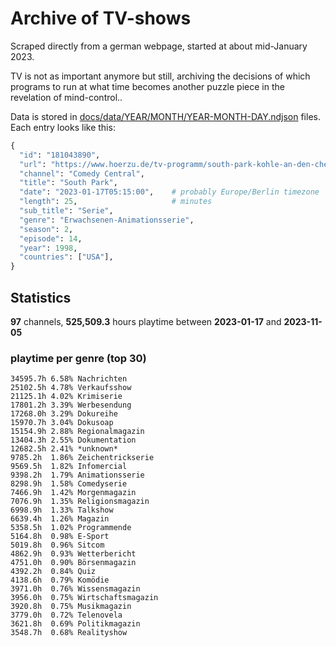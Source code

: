 # Archive of TV-shows

Scraped directly from a german webpage, started at about mid-January 2023.

TV is not as important anymore but still, archiving the decisions of which programs to run at what time
becomes another puzzle piece in the revelation of mind-control.. 

Data is stored in [docs/data/YEAR/MONTH/YEAR-MONTH-DAY.ndjson](docs/data/) files. 
Each entry looks like this:

```python
{
  "id": "181043890", 
  "url": "https://www.hoerzu.de/tv-programm/south-park-kohle-an-den-chefkoch/bid_181043890/", 
  "channel": "Comedy Central", 
  "title": "South Park", 
  "date": "2023-01-17T05:15:00",    # probably Europe/Berlin timezone 
  "length": 25,                     # minutes 
  "sub_title": "Serie", 
  "genre": "Erwachsenen-Animationsserie", 
  "season": 2, 
  "episode": 14, 
  "year": 1998, 
  "countries": ["USA"],
}
```

## Statistics

**97** channels, **525,509.3** hours playtime between **2023-01-17** and **2023-11-05**


### playtime per genre (top 30)

    34595.7h 6.58% Nachrichten
    25102.5h 4.78% Verkaufsshow
    21125.1h 4.02% Krimiserie
    17801.2h 3.39% Werbesendung
    17268.0h 3.29% Dokureihe
    15970.7h 3.04% Dokusoap
    15154.9h 2.88% Regionalmagazin
    13404.3h 2.55% Dokumentation
    12682.5h 2.41% *unknown*
    9785.2h  1.86% Zeichentrickserie
    9569.5h  1.82% Infomercial
    9398.2h  1.79% Animationsserie
    8298.9h  1.58% Comedyserie
    7466.9h  1.42% Morgenmagazin
    7076.9h  1.35% Religionsmagazin
    6998.9h  1.33% Talkshow
    6639.4h  1.26% Magazin
    5358.5h  1.02% Programmende
    5164.8h  0.98% E-Sport
    5019.8h  0.96% Sitcom
    4862.9h  0.93% Wetterbericht
    4751.0h  0.90% Börsenmagazin
    4392.2h  0.84% Quiz
    4138.6h  0.79% Komödie
    3971.0h  0.76% Wissensmagazin
    3956.0h  0.75% Wirtschaftsmagazin
    3920.8h  0.75% Musikmagazin
    3779.0h  0.72% Telenovela
    3621.8h  0.69% Politikmagazin
    3548.7h  0.68% Realityshow
